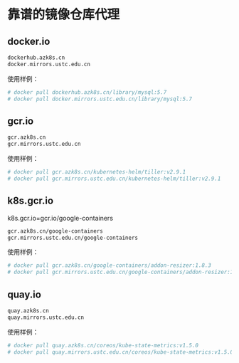 # 靠谱的镜像仓库代理

## docker.io

```bash
dockerhub.azk8s.cn
docker.mirrors.ustc.edu.cn
```

使用样例：

```bash
# docker pull dockerhub.azk8s.cn/library/mysql:5.7
# docker pull docker.mirrors.ustc.edu.cn/library/mysql:5.7
```

## gcr.io

```bash
gcr.azk8s.cn
gcr.mirrors.ustc.edu.cn
```

使用样例：

```bash
# docker pull gcr.azk8s.cn/kubernetes-helm/tiller:v2.9.1
# docker pull gcr.mirrors.ustc.edu.cn/kubernetes-helm/tiller:v2.9.1
```

## k8s.gcr.io

k8s.gcr.io=gcr.io/google-containers

```bash
gcr.azk8s.cn/google-containers
gcr.mirrors.ustc.edu.cn/google-containers
```

使用样例：

```bash
# docker pull gcr.azk8s.cn/google-containers/addon-resizer:1.8.3
# docker pull gcr.mirrors.ustc.edu.cn/google-containers/addon-resizer:1.8.3
```

## quay.io

```bash
quay.azk8s.cn
quay.mirrors.ustc.edu.cn
```

使用样例：

```bash
# docker pull quay.azk8s.cn/coreos/kube-state-metrics:v1.5.0
# docker pull quay.mirrors.ustc.edu.cn/coreos/kube-state-metrics:v1.5.0
```